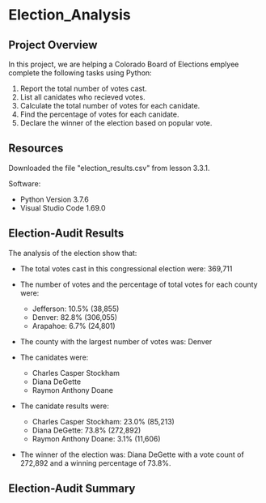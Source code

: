 # Election_Analysis

## Project Overview
In this project, we are helping a Colorado Board of Elections emplyee complete
the following tasks using Python:

1. Report the total number of votes cast.
2. List all canidates who recieved votes.
2. Calculate the total number of votes for each canidate.
3. Find the percentage of votes for each canidate.
4. Declare the winner of the election based on popular vote. 

## Resources
Downloaded the file "election_results.csv" from lesson 3.3.1.

Software: 
 * Python Version 3.7.6
 * Visual Studio Code 1.69.0

## Election-Audit Results
The analysis of the election show that:
- The total votes cast in this congressional election were: 369,711
- The number of votes and the percentage of total votes for each county were:
  * Jefferson: 10.5% (38,855)
  * Denver: 82.8% (306,055)
  * Arapahoe: 6.7% (24,801)
- The county with the largest number of votes was: Denver

- The canidates were:
  * Charles Casper Stockham
  * Diana DeGette
  * Raymon Anthony Doane

- The canidate results were:
  * Charles Casper Stockham: 23.0% (85,213)
  * Diana DeGette: 73.8% (272,892)
  * Raymon Anthony Doane: 3.1% (11,606)

- The winner of the election was: Diana DeGette with a vote count of 272,892 and
 a winning percentage of 73.8%.

## Election-Audit Summary
